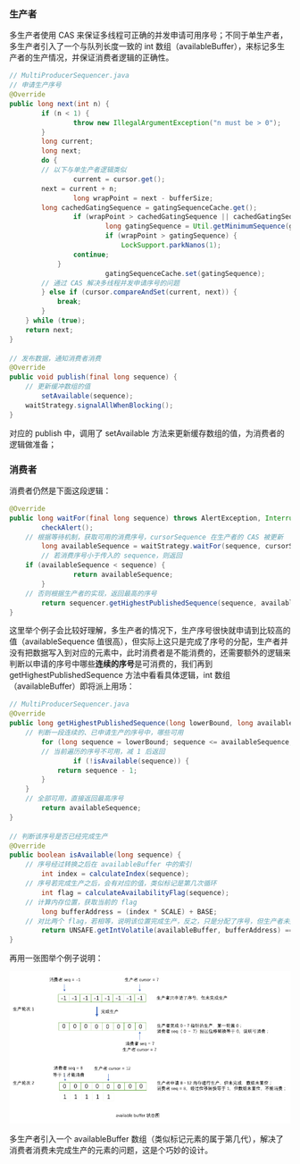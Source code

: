 ### 生产者

多生产者使用 CAS 来保证多线程可正确的并发申请可用序号；不同于单生产者，多生产者引入了一个与队列长度一致的 int 数组（availableBuffer），来标记多生产者的生产情况，并保证消费者逻辑的正确性。

```java
// MultiProducerSequencer.java
// 申请生产序号
@Override
public long next(int n) {
		if (n < 1) {
				throw new IllegalArgumentException("n must be > 0");
		}
		long current;
		long next;
		do {
      	// 以下与单生产者逻辑类似
				current = cursor.get();
        next = current + n;
				long wrapPoint = next - bufferSize;
        long cachedGatingSequence = gatingSequenceCache.get();
				if (wrapPoint > cachedGatingSequence || cachedGatingSequence > current) {
 						long gatingSequence = Util.getMinimumSequence(gatingSequences, current);
						if (wrapPoint > gatingSequence) {
   							LockSupport.parkNanos(1); 
                continue;
            }
						gatingSequenceCache.set(gatingSequence);
        // 通过 CAS 解决多线程并发申请序号的问题
        } else if (cursor.compareAndSet(current, next)) {
            break;
        }
    } while (true);
    return next;
}

// 发布数据，通知消费者消费
@Override
public void publish(final long sequence) {
  	// 更新缓冲数组的值
		setAvailable(sequence);
    waitStrategy.signalAllWhenBlocking();
}
```

对应的 publish 中，调用了 setAvailable 方法来更新缓存数组的值，为消费者的逻辑做准备；

### 消费者

消费者仍然是下面这段逻辑：

```java
@Override
public long waitFor(final long sequence) throws AlertException, InterruptedException, TimeoutException {
		checkAlert();
  	// 根据等待机制，获取可用的消费序号，cursorSequence 在生产者的 CAS 被更新
		long availableSequence = waitStrategy.waitFor(sequence, cursorSequence, dependentSequence, this);
		// 若消费序号小于传入的 sequence，则返回
  	if (availableSequence < sequence) {
				return availableSequence;
		}
  	// 否则根据生产者的实现，返回最高的序号
		return sequencer.getHighestPublishedSequence(sequence, availableSequence);
}
```

这里举个例子会比较好理解，多生产者的情况下，生产序号很快就申请到比较高的值（availableSequence 值很高），但实际上这只是完成了序号的分配，生产者并没有把数据写入到对应的元素中，此时消费者是不能消费的，还需要额外的逻辑来判断以申请的序号中哪些**连续的序号**是可消费的，我们再到 getHighestPublishedSequence 方法中看看具体逻辑，int 数组（availableBuffer）即将派上用场：

```java
// MultiProducerSequencer.java
@Override
public long getHighestPublishedSequence(long lowerBound, long availableSequence) {
  	// 判断一段连续的、已申请生产的序号中，哪些可用
		for (long sequence = lowerBound; sequence <= availableSequence; sequence++) {
      	// 当前遍历的序号不可用，减 1 后返回
				if (!isAvailable(sequence)) {
            return sequence - 1;
        }
    }
  	// 全部可用，直接返回最高序号
		return availableSequence;
}

// 判断该序号是否已经完成生产
@Override
public boolean isAvailable(long sequence) {
  	// 序号经过转换之后在 availableBuffer 中的索引
		int index = calculateIndex(sequence);
  	// 序号若完成生产之后，会有对应的值，类似标记是第几次循环
		int flag = calculateAvailabilityFlag(sequence);
  	// 计算内存位置，获取当前的 flag
		long bufferAddress = (index * SCALE) + BASE;
  	// 对比两个 flag，若相等，说明该位置完成生产，反之，只是分配了序号，但生产者未完成生产
		return UNSAFE.getIntVolatile(availableBuffer, bufferAddress) == flag;
}
```

再用一张图举个例子说明：

![multi](https://github.com/luckyMax-dev/blog/blob/master/images/disruptor/multi.png)

多生产者引入一个 availableBuffer 数组（类似标记元素的属于第几代），解决了消费者消费未完成生产的元素的问题，这是个巧妙的设计。


